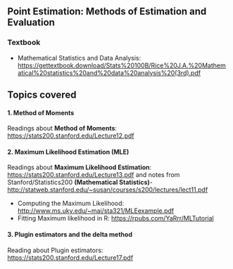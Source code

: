 ## Point Estimation: Methods of Estimation and Evaluation

### Textbook 
* Mathematical Statistics and Data Analysis: https://gettextbook.download/Stats%20100B/Rice%20J.A.%20Mathematical%20statistics%20and%20data%20analysis%20(3rd).pdf

## Topics covered 
#### 1. Method of Moments
Readings about **Method of Moments**: https://stats200.stanford.edu/Lecture12.pdf

#### 2. Maximum Likelihood Estimation (MLE)
Readings about **Maximum Likelihood Estimation**: https://stats200.stanford.edu/Lecture13.pdf and notes from Stanford/Statistics200 **(Mathematical Statistics)**- http://statweb.stanford.edu/~susan/courses/s200/lectures/lect11.pdf
* Computing the Maximum Likelihood: http://www.ms.uky.edu/~mai/sta321/MLEexample.pdf
* Fitting Maximum likelihood in R: https://rpubs.com/YaRrr/MLTutorial

#### 3. Plugin estimators and the delta method
Reading about Plugin estimators: https://stats200.stanford.edu/Lecture17.pdf
